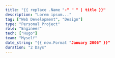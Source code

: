 ```yaml
---
title: "{{ replace .Name "-" " " | title }}"
description: "Lorem ipsum..."
tag: ["Web Development", "Design"]
type: "Personal Project"
role: "Engineer"
tech: ["Hugo"]
team: "Myself"
date_string: "{{ now.Format "January 2006" }}"
duration: "2 Days"
---
```

